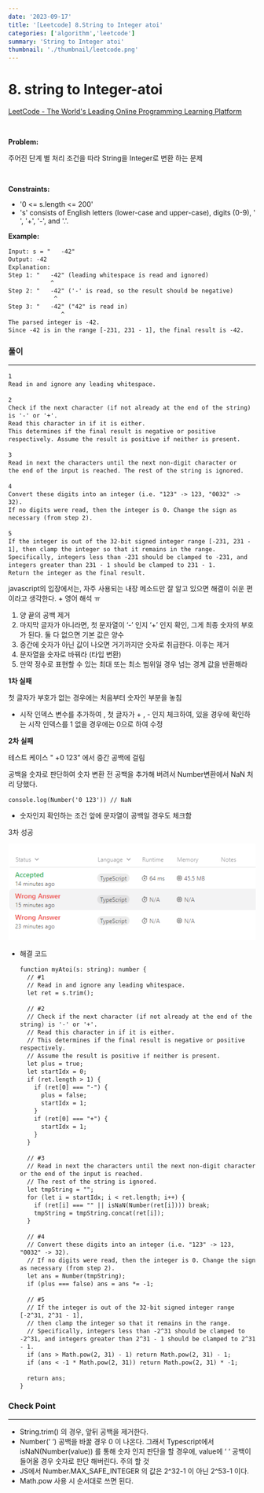 ```yaml
---
date: '2023-09-17'
title: '[Leetcode] 8.String to Integer atoi'
categories: ['algorithm','leetcode']
summary: 'String to Integer atoi'
thumbnail: './thumbnail/leetcode.png'
---
```


# 8. string to Integer-atoi

[LeetCode - The World's Leading Online Programming Learning Platform](https://leetcode.com/problems/string-to-integer-atoi/submissions/)

<br/>

**Problem:**

주어진 단계 별 처리 조건을 따라 String을 Integer로 변환 하는 문제


<br/>

**Constraints:**

- '0 <= s.length <= 200'
- 's' consists of English letters (lower-case and upper-case), digits (0-9), ' ', '+', '-', and '.'.


**Example:**

```
Input: s = "   -42"
Output: -42
Explanation:
Step 1: "   -42" (leading whitespace is read and ignored)
            ^
Step 2: "   -42" ('-' is read, so the result should be negative)
             ^
Step 3: "   -42" ("42" is read in)
               ^
The parsed integer is -42.
Since -42 is in the range [-231, 231 - 1], the final result is -42.
```

###  **풀이**

---

```tsx
1
Read in and ignore any leading whitespace.

2
Check if the next character (if not already at the end of the string) is '-' or '+'. 
Read this character in if it is either. 
This determines if the final result is negative or positive respectively. Assume the result is positive if neither is present.

3
Read in next the characters until the next non-digit character or 
the end of the input is reached. The rest of the string is ignored.

4
Convert these digits into an integer (i.e. "123" -> 123, "0032" -> 32). 
If no digits were read, then the integer is 0. Change the sign as necessary (from step 2).

5
If the integer is out of the 32-bit signed integer range [-231, 231 - 1], then clamp the integer so that it remains in the range. 
Specifically, integers less than -231 should be clamped to -231, and integers greater than 231 - 1 should be clamped to 231 - 1.
Return the integer as the final result.
```

javascript의 입장에서는, 자주 사용되는 내장 메소드만 잘 알고 있으면 해결이 쉬운 편 이라고 생각한다. + 영어 해석 ㅠ

1. 양 끝의 공백 제거
2. 마지막 글자가 아니라면, 첫 문자열이 ‘-’ 인지 ‘+’ 인지 확인, 그게 최종 숫자의 부호가 된다. 둘 다 없으면 기본 값은 양수 
3. 중간에 숫자가 아닌 값이 나오면 거기까지만 숫자로 취급한다. 이후는 제거
4. 문자열을 숫자로 바꿔라 (타입 변환)
5. 만약 정수로 표현할 수 있는 최대 또는 최소 범위일 경우 넘는 경계 값을 반환해라


**1차 실패**

첫 글자가 부호가 없는 경우에는 처음부터 숫자인 부분을 놓침

- 시작 인덱스 변수를 추가하여 , 첫 글자가 + , - 인지 체크하여, 있을 경우에 확인하는 시작 인덱스를 1 없을 경우에는 0으로 하여 수정

**2차 실패**

테스트 케이스 " +0 123” 에서 중간 공백에 걸림

공백을 숫자로 판단하여 숫자 변환 전 공백을 추가해 버려서 Number변환에서 NaN 처리 당했다.

```tsx
console.log(Number('0 123')) // NaN
```

- 숫자인지 확인하는 조건 앞에 문자열이 공백일 경우도 체크함

3차 성공

![result](./images/leetcode-string-to-Integer-atoi/result.png)

- 해결 코드
    
    ```tsx
    function myAtoi(s: string): number {
      // #1
      // Read in and ignore any leading whitespace.
      let ret = s.trim();
    
      // #2
      // Check if the next character (if not already at the end of the string) is '-' or '+'.
      // Read this character in if it is either.
      // This determines if the final result is negative or positive respectively.
      // Assume the result is positive if neither is present.
      let plus = true;
      let startIdx = 0;
      if (ret.length > 1) {
        if (ret[0] === "-") {
          plus = false;
          startIdx = 1;
        }
        if (ret[0] === "+") {
          startIdx = 1;
        }
      }
    
      // #3
      // Read in next the characters until the next non-digit character or the end of the input is reached.
      // The rest of the string is ignored.
      let tmpString = "";
      for (let i = startIdx; i < ret.length; i++) {
        if (ret[i] === "" || isNaN(Number(ret[i]))) break;
        tmpString = tmpString.concat(ret[i]);
      }
    
      // #4
      // Convert these digits into an integer (i.e. "123" -> 123, "0032" -> 32).
      // If no digits were read, then the integer is 0. Change the sign as necessary (from step 2).
      let ans = Number(tmpString);
      if (plus === false) ans = ans *= -1;
    
      // #5
      // If the integer is out of the 32-bit signed integer range [-2^31, 2^31 - 1],
      // then clamp the integer so that it remains in the range.
      // Specifically, integers less than -2^31 should be clamped to -2^31, and integers greater than 2^31 - 1 should be clamped to 2^31 - 1.
      if (ans > Math.pow(2, 31) - 1) return Math.pow(2, 31) - 1;
      if (ans < -1 * Math.pow(2, 31)) return Math.pow(2, 31) * -1;
    
      return ans;
    }
    ```
    

### **Check Point**

---

- String.trim() 의 경우, 앞뒤 공백을 제거한다.
- Number(’ ‘) 공백을 바꿀 경우 0 이 나온다. 그래서 Typescript에서 isNaN(Number(value)) 를 통해 숫자 인지 판단을 할 경우에, value에 ‘ ‘ 공백이 들어올 경우 숫자로 판단 해버린다. 주의 할 것
- JS에서 Number.MAX_SAFE_INTEGER 의 값은 2^32-1 이 아닌 2^53-1 이다.
- Math.pow 사용 시 순서대로 쓰면 된다.